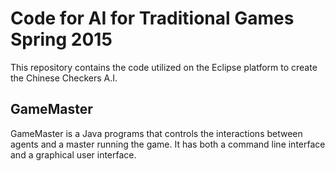 # Code for AI for Traditional Games Spring 2015
This repository contains the code utilized on the Eclipse platform to create the Chinese Checkers A.I.
## GameMaster
GameMaster is a Java programs that controls the interactions between agents and a master running the game.
It has both a command line interface and a graphical user interface.
